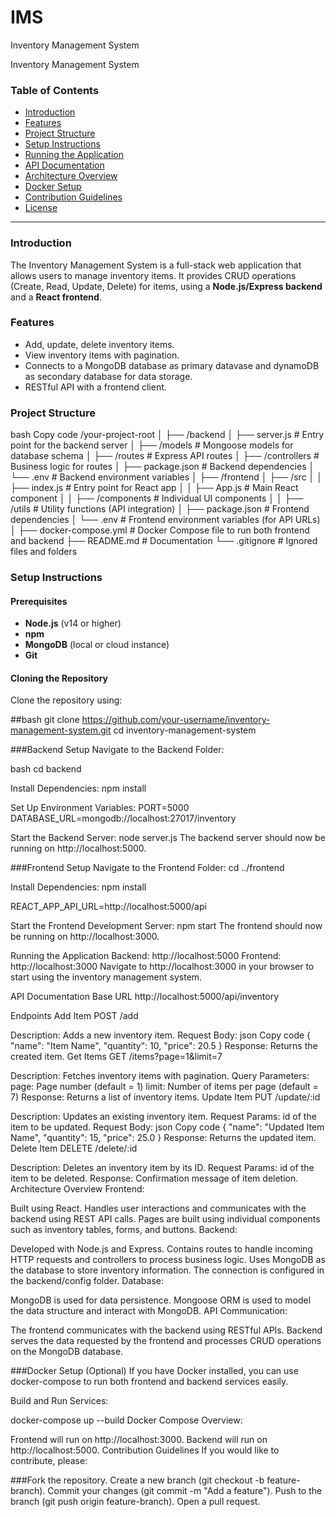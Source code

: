 
# IMS

Inventory Management System

Inventory Management System

### Table of Contents
- [Introduction](#introduction)
- [Features](#features)
- [Project Structure](#project-structure)
- [Setup Instructions](#setup-instructions)
- [Running the Application](#running-the-application)
- [API Documentation](#api-documentation)
- [Architecture Overview](#architecture-overview)
- [Docker Setup](#docker-setup-optional)
- [Contribution Guidelines](#contribution-guidelines)
- [License](#license)

---

### Introduction

The Inventory Management System is a full-stack web application that allows users to manage inventory items. It provides CRUD operations (Create, Read, Update, Delete) for items, using a **Node.js/Express backend** and a **React frontend**.

### Features

- Add, update, delete inventory items.
- View inventory items with pagination.
- Connects to a MongoDB database as primary datavase and dynamoDB as secondary database for data storage.
- RESTful API with a frontend client.

### Project Structure

bash
Copy code
/your-project-root
│
├── /backend
│   ├── server.js               # Entry point for the backend server
│   ├── /models                 # Mongoose models for database schema
│   ├── /routes                 # Express API routes
│   ├── /controllers            # Business logic for routes
│   ├── package.json            # Backend dependencies
│   └── .env                    # Backend environment variables
│
├── /frontend
│   ├── /src
│   │   ├── index.js            # Entry point for React app
│   │   ├── App.js              # Main React component
│   │   ├── /components         # Individual UI components
│   │   ├── /utils              # Utility functions (API integration)
│   ├── package.json            # Frontend dependencies
│   └── .env                    # Frontend environment variables (for API URLs)
│
├── docker-compose.yml          # Docker Compose file to run both frontend and backend
├── README.md                   # Documentation
└── .gitignore                  # Ignored files and folders

### Setup Instructions

#### Prerequisites
- **Node.js** (v14 or higher)
- **npm** 
- **MongoDB** (local or cloud instance)
- **Git**

#### Cloning the Repository

Clone the repository using:

##bash
git clone https://github.com/your-username/inventory-management-system.git
cd inventory-management-system

###Backend Setup
Navigate to the Backend Folder:

bash
cd backend

Install Dependencies:
npm install

Set Up Environment Variables:
PORT=5000
DATABASE_URL=mongodb://localhost:27017/inventory


Start the Backend Server:
node server.js
The backend server should now be running on http://localhost:5000.

###Frontend Setup
Navigate to the Frontend Folder:
cd ../frontend

Install Dependencies:
npm install

REACT_APP_API_URL=http://localhost:5000/api

Start the Frontend Development Server:
npm start
The frontend should now be running on http://localhost:3000.

Running the Application
Backend: http://localhost:5000
Frontend: http://localhost:3000
Navigate to http://localhost:3000 in your browser to start using the inventory management system.

API Documentation
Base URL
http://localhost:5000/api/inventory

Endpoints
Add Item
POST /add

Description: Adds a new inventory item.
Request Body:
json
Copy code
{
  "name": "Item Name",
  "quantity": 10,
  "price": 20.5
}
Response: Returns the created item.
Get Items
GET /items?page=1&limit=7

Description: Fetches inventory items with pagination.
Query Parameters:
page: Page number (default = 1)
limit: Number of items per page (default = 7)
Response: Returns a list of inventory items.
Update Item
PUT /update/:id

Description: Updates an existing inventory item.
Request Params: id of the item to be updated.
Request Body:
json
Copy code
{
  "name": "Updated Item Name",
  "quantity": 15,
  "price": 25.0
}
Response: Returns the updated item.
Delete Item
DELETE /delete/:id

Description: Deletes an inventory item by its ID.
Request Params: id of the item to be deleted.
Response: Confirmation message of item deletion.
Architecture Overview
Frontend:

Built using React.
Handles user interactions and communicates with the backend using REST API calls.
Pages are built using individual components such as inventory tables, forms, and buttons.
Backend:

Developed with Node.js and Express.
Contains routes to handle incoming HTTP requests and controllers to process business logic.
Uses MongoDB as the database to store inventory information. The connection is configured in the backend/config folder.
Database:

MongoDB is used for data persistence.
Mongoose ORM is used to model the data structure and interact with MongoDB.
API Communication:

The frontend communicates with the backend using RESTful APIs.
Backend serves the data requested by the frontend and processes CRUD operations on the MongoDB database.


###Docker Setup (Optional)
If you have Docker installed, you can use docker-compose to run both frontend and backend services easily.

Build and Run Services:

docker-compose up --build
Docker Compose Overview:

Frontend will run on http://localhost:3000.
Backend will run on http://localhost:5000.
Contribution Guidelines
If you would like to contribute, please:

###Fork the repository.
Create a new branch (git checkout -b feature-branch).
Commit your changes (git commit -m "Add a feature").
Push to the branch (git push origin feature-branch).
Open a pull request.

